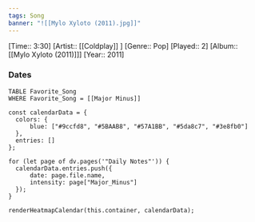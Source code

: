 ```yaml
---
tags: Song  
banner: "![[Mylo Xyloto (2011).jpg]]"
---
```

[Time:: 3:30]
[Artist:: [[Coldplay]] ]
[Genre:: Pop]
[Played:: 2]
[Album:: [[Mylo Xyloto (2011)]]]
[Year:: 2011]
### Dates
````dataview
TABLE Favorite_Song
WHERE Favorite_Song = [[Major Minus]]
````
  ```dataviewjs
const calendarData = { 
	colors: { 
		blue: ["#9ccfd8", "#5BAAB8", "#57A1BB", "#5da8c7", "#3e8fb0"] 
	}, 
	entries: [] 
}; 

for (let page of dv.pages('"Daily Notes"')) { 
	calendarData.entries.push({ 
		date: page.file.name, 
		intensity: page["Major_Minus"]
	}); 
} 

renderHeatmapCalendar(this.container, calendarData);
```
